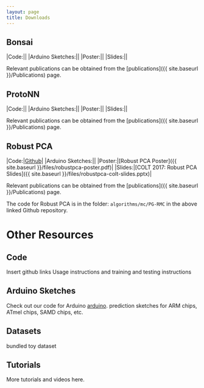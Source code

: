 ```yaml
---
layout: page
title: Downloads
---
```


<a name="Bonsai"></a>
## Bonsai 

|Code:||
|Arduino Sketches:||
|Poster:||
|Slides:||

Relevant publications can be obtained from the [publications]({{ site.baseurl }}/Publications) page.


<a name="ProtoNN"></a>
## ProtoNN 

|Code:||
|Arduino Sketches:||
|Poster:||
|Slides:||

Relevant publications can be obtained from the [publications]({{ site.baseurl }}/Publications) page.


<a name="RobustPCA"></a>
## Robust PCA 


|Code:|[Github](https://github.com/andrewssobral/lrslibrary)|
|Arduino Sketches:||
|Poster:|[Robust PCA Poster]({{ site.baseurl }}/files/robustpca-poster.pdf)|
|Slides:|[COLT 2017: Robust PCA Slides]({{ site.baseurl }}/files/robustpca-colt-slides.pptx)|

Relevant publications can be obtained from the [publications]({{ site.baseurl }}/Publications) page.

The code for Robust PCA is in the folder: `algorithms/mc/PG-RMC` in the above linked Github repository.


# Other Resources
## Code

Insert github links
Usage instructions and training and testing instructions 

## Arduino Sketches

Check out our code for Arduino [arduino](http://?).
prediction sketches for ARM chips, ATmel chips, SAMD chips, etc.

## Datasets
bundled  toy dataset

## Tutorials

More tutorials and videos here.
